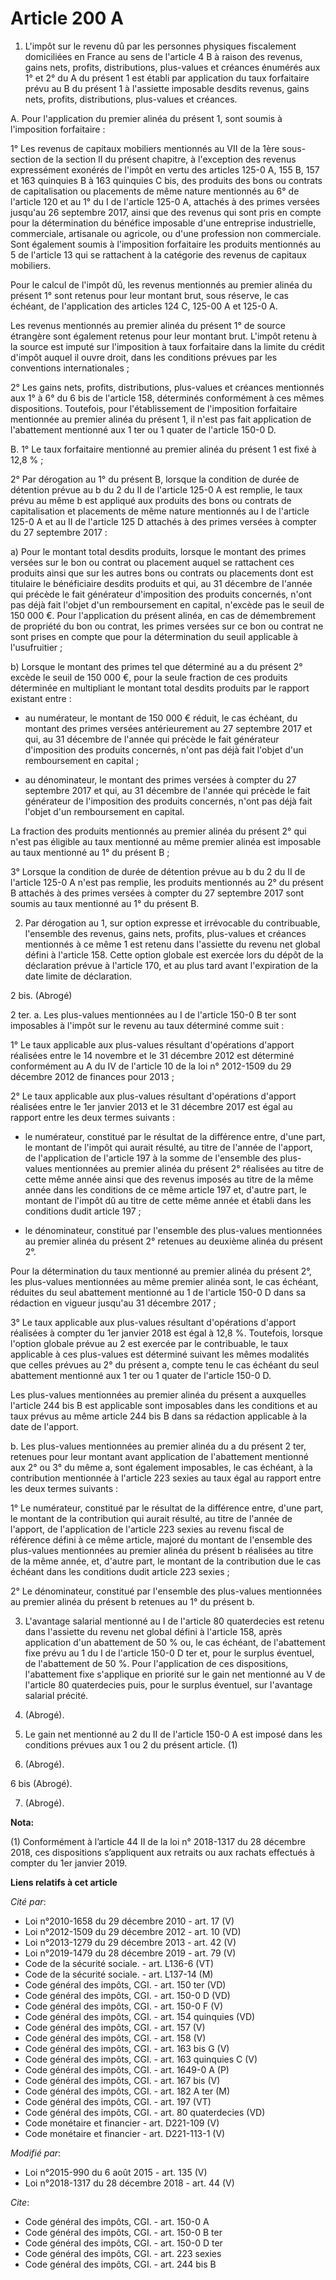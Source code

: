 # Article 200 A

1. L'impôt sur le revenu dû par les personnes physiques fiscalement domiciliées en France au sens de l'article 4 B à raison
des revenus, gains nets, profits, distributions, plus-values et créances énumérés aux 1° et 2° du A du présent 1 est établi
par application du taux forfaitaire prévu au B du présent 1 à l'assiette imposable desdits revenus, gains nets, profits,
distributions, plus-values et créances.

A. Pour l'application du premier alinéa du présent 1, sont soumis à l'imposition forfaitaire :

1° Les revenus de capitaux mobiliers mentionnés au VII de la 1ère sous-section de la section II du présent chapitre, à
l'exception des revenus expressément exonérés de l'impôt en vertu des articles 125-0 A, 155 B, 157 et 163 quinquies B à 163
quinquies C bis, des produits des bons ou contrats de capitalisation ou placements de même nature mentionnés au 6° de
l'article 120 et au 1° du I de l'article 125-0 A, attachés à des primes versées jusqu'au 26 septembre 2017, ainsi que des
revenus qui sont pris en compte pour la détermination du bénéfice imposable d'une entreprise industrielle, commerciale,
artisanale ou agricole, ou d'une profession non commerciale. Sont également soumis à l'imposition forfaitaire les produits
mentionnés au 5 de l'article 13 qui se rattachent à la catégorie des revenus de capitaux mobiliers.

Pour le calcul de l'impôt dû, les revenus mentionnés au premier alinéa du présent 1° sont retenus pour leur montant brut,
sous réserve, le cas échéant, de l'application des articles 124 C, 125-00 A et 125-0 A.

Les revenus mentionnés au premier alinéa du présent 1° de source étrangère sont également retenus pour leur montant brut.
L'impôt retenu à la source est imputé sur l'imposition à taux forfaitaire dans la limite du crédit d'impôt auquel il ouvre
droit, dans les conditions prévues par les conventions internationales ;

2° Les gains nets, profits, distributions, plus-values et créances mentionnés aux 1° à 6° du 6 bis de l'article 158,
déterminés conformément à ces mêmes dispositions. Toutefois, pour l'établissement de l'imposition forfaitaire mentionnée au
premier alinéa du présent 1, il n'est pas fait application de l'abattement mentionné aux 1 ter ou 1 quater de l'article 150-0
D.

B. 1° Le taux forfaitaire mentionné au premier alinéa du présent 1 est fixé à 12,8 % ;

2° Par dérogation au 1° du présent B, lorsque la condition de durée de détention prévue au b du 2 du II de l'article 125-0 A
est remplie, le taux prévu au même b est appliqué aux produits des bons ou contrats de capitalisation et placements de même
nature mentionnés au I de l'article 125-0 A et au II de l'article 125 D attachés à des primes versées à compter du 27
septembre 2017 :

a) Pour le montant total desdits produits, lorsque le montant des primes versées sur le bon ou contrat ou placement auquel se
rattachent ces produits ainsi que sur les autres bons ou contrats ou placements dont est titulaire le bénéficiaire desdits
produits et qui, au 31 décembre de l'année qui précède le fait générateur d'imposition des produits concernés, n'ont pas déjà
fait l'objet d'un remboursement en capital, n'excède pas le seuil de 150 000 €. Pour l'application du présent alinéa, en cas
de démembrement de propriété du bon ou contrat, les primes versées sur ce bon ou contrat ne sont prises en compte que pour la
détermination du seuil applicable à l'usufruitier ;

b) Lorsque le montant des primes tel que déterminé au a du présent 2° excède le seuil de 150 000 €, pour la seule fraction de
ces produits déterminée en multipliant le montant total desdits produits par le rapport existant entre :

- au numérateur, le montant de 150 000 € réduit, le cas échéant, du montant des primes versées antérieurement au 27 septembre
2017 et qui, au 31 décembre de l'année qui précède le fait générateur d'imposition des produits concernés, n'ont pas déjà
fait l'objet d'un remboursement en capital ;

- au dénominateur, le montant des primes versées à compter du 27 septembre 2017 et qui, au 31 décembre de l'année qui précède
le fait générateur de l'imposition des produits concernés, n'ont pas déjà fait l'objet d'un remboursement en capital.

La fraction des produits mentionnés au premier alinéa du présent 2° qui n'est pas éligible au taux mentionné au même premier
alinéa est imposable au taux mentionné au 1° du présent B ;

3° Lorsque la condition de durée de détention prévue au b du 2 du II de l'article 125-0 A n'est pas remplie, les produits
mentionnés au 2° du présent B attachés à des primes versées à compter du 27 septembre 2017 sont soumis au taux mentionné au
1° du présent B.

2. Par dérogation au 1, sur option expresse et irrévocable du contribuable, l'ensemble des revenus, gains nets, profits,
plus-values et créances mentionnés à ce même 1 est retenu dans l'assiette du revenu net global défini à l'article 158. Cette
option globale est exercée lors du dépôt de la déclaration prévue à l'article 170, et au plus tard avant l'expiration de la
date limite de déclaration.

2 bis. (Abrogé)

2 ter. a. Les plus-values mentionnées au I de l'article 150-0 B ter sont imposables à l'impôt sur le revenu au taux déterminé
comme suit :

1° Le taux applicable aux plus-values résultant d'opérations d'apport réalisées entre le 14 novembre et le 31 décembre 2012
est déterminé conformément au A du IV de l'article 10 de la loi n° 2012-1509 du 29 décembre 2012 de finances pour 2013 ;

2° Le taux applicable aux plus-values résultant d'opérations d'apport réalisées entre le 1er janvier 2013 et le 31 décembre
2017 est égal au rapport entre les deux termes suivants :

- le numérateur, constitué par le résultat de la différence entre, d'une part, le montant de l'impôt qui aurait résulté, au
titre de l'année de l'apport, de l'application de l'article 197 à la somme de l'ensemble des plus-values mentionnées au
premier alinéa du présent 2° réalisées au titre de cette même année ainsi que des revenus imposés au titre de la même année
dans les conditions de ce même article 197 et, d'autre part, le montant de l'impôt dû au titre de cette même année et établi
dans les conditions dudit article 197 ;

- le dénominateur, constitué par l'ensemble des plus-values mentionnées au premier alinéa du présent 2° retenues au deuxième
alinéa du présent 2°.

Pour la détermination du taux mentionné au premier alinéa du présent 2°, les plus-values mentionnées au même premier alinéa
sont, le cas échéant, réduites du seul abattement mentionné au 1 de l'article 150-0 D dans sa rédaction en vigueur jusqu'au
31 décembre 2017 ;

3° Le taux applicable aux plus-values résultant d'opérations d'apport réalisées à compter du 1er janvier 2018 est égal à 12,8
%. Toutefois, lorsque l'option globale prévue au 2 est exercée par le contribuable, le taux applicable à ces plus-values est
déterminé suivant les mêmes modalités que celles prévues au 2° du présent a, compte tenu le cas échéant du seul abattement
mentionné aux 1 ter ou 1 quater de l'article 150-0 D.

Les plus-values mentionnées au premier alinéa du présent a auxquelles l'article 244 bis B est applicable sont imposables dans
les conditions et au taux prévus au même article 244 bis B dans sa rédaction applicable à la date de l'apport.

b. Les plus-values mentionnées au premier alinéa du a du présent 2 ter, retenues pour leur montant avant application de
l'abattement mentionné aux 2° ou 3° du même a, sont également imposables, le cas échéant, à la contribution mentionnée à
l'article 223 sexies au taux égal au rapport entre les deux termes suivants :

1° Le numérateur, constitué par le résultat de la différence entre, d'une part, le montant de la contribution qui aurait
résulté, au titre de l'année de l'apport, de l'application de l'article 223 sexies au revenu fiscal de référence défini à ce
même article, majoré du montant de l'ensemble des plus-values mentionnées au premier alinéa du présent b réalisées au titre
de la même année, et, d'autre part, le montant de la contribution due le cas échéant dans les conditions dudit article 223
sexies ;

2° Le dénominateur, constitué par l'ensemble des plus-values mentionnées au premier alinéa du présent b retenues au 1° du
présent b.

3. L'avantage salarial mentionné au I de l'article 80 quaterdecies est retenu dans l'assiette du revenu net global défini à
l'article 158, après application d'un abattement de 50 % ou, le cas échéant, de l'abattement fixe prévu au 1 du I de
l'article 150-0 D ter et, pour le surplus éventuel, de l'abattement de 50 %. Pour l'application de ces dispositions,
l'abattement fixe s'applique en priorité sur le gain net mentionné au V de l'article 80 quaterdecies puis, pour le surplus
éventuel, sur l'avantage salarial précité.

4. (Abrogé).

5. Le gain net mentionné au 2 du II de l'article 150-0 A est imposé dans les conditions prévues aux 1 ou 2 du présent
article. (1)

6. (Abrogé).

6 bis (Abrogé).

7. (Abrogé).

**Nota:**

(1) Conformément à l’article 44 II de la loi n° 2018-1317 du 28 décembre 2018, ces dispositions s’appliquent aux retraits ou
aux rachats effectués à compter du 1er janvier 2019.

**Liens relatifs à cet article**

_Cité par_:

  - Loi n°2010-1658 du 29 décembre 2010 - art. 17 (V)
  - Loi n°2012-1509 du 29 décembre 2012 - art. 10 (VD)
  - Loi n°2013-1279 du 29 décembre 2013 - art. 42 (V)
  - Loi n°2019-1479 du 28 décembre 2019 - art. 79 (V)
  - Code de la sécurité sociale. - art. L136-6 (VT)
  - Code de la sécurité sociale. - art. L137-14 (M)
  - Code général des impôts, CGI. - art. 150 ter (VD)
  - Code général des impôts, CGI. - art. 150-0 D (VD)
  - Code général des impôts, CGI. - art. 150-0 F (V)
  - Code général des impôts, CGI. - art. 154 quinquies (VD)
  - Code général des impôts, CGI. - art. 157 (V)
  - Code général des impôts, CGI. - art. 158 (V)
  - Code général des impôts, CGI. - art. 163 bis G (V)
  - Code général des impôts, CGI. - art. 163 quinquies C (V)
  - Code général des impôts, CGI. - art. 1649-0 A (P)
  - Code général des impôts, CGI. - art. 167 bis (V)
  - Code général des impôts, CGI. - art. 182 A ter (M)
  - Code général des impôts, CGI. - art. 197 (VT)
  - Code général des impôts, CGI. - art. 80 quaterdecies (VD)
  - Code monétaire et financier - art. D221-109 (V)
  - Code monétaire et financier - art. D221-113-1 (V)

_Modifié par_:

  - Loi n°2015-990 du 6 août 2015 - art. 135 (V)
  - Loi n°2018-1317 du 28 décembre 2018 - art. 44 (V)

_Cite_:

  - Code général des impôts, CGI. - art. 150-0 A
  - Code général des impôts, CGI. - art. 150-0 B ter
  - Code général des impôts, CGI. - art. 150-0 D ter
  - Code général des impôts, CGI. - art. 223 sexies
  - Code général des impôts, CGI. - art. 244 bis B
